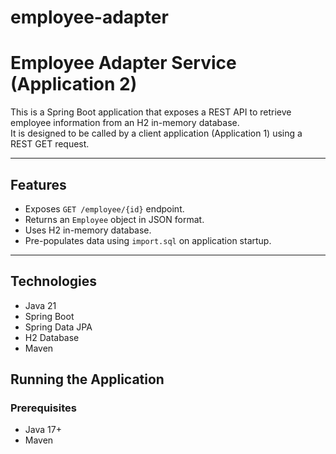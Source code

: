 # employee-adapter
# Employee Adapter Service (Application 2)

This is a Spring Boot application that exposes a REST API to retrieve employee information from an H2 in-memory database.  
It is designed to be called by a client application (Application 1) using a REST GET request.

---

## Features

- Exposes `GET /employee/{id}` endpoint.
- Returns an `Employee` object in JSON format.
- Uses H2 in-memory database.
- Pre-populates data using `import.sql` on application startup.

---

## Technologies

- Java 21
- Spring Boot
- Spring Data JPA
- H2 Database
- Maven


## Running the Application

### Prerequisites

- Java 17+
- Maven
